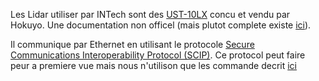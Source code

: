 Les Lidar utiliser par INTech sont des [UST-10LX](https://www.hokuyo-aut.jp/search/single.php?serial=167) concu et vendu par Hokuyo.<!-- Ce sont des lidar haut performance. --> Une documentation non officel (mais plutot complete existe [ici](https://sourceforge.net/p/urgnetwork/wiki/Home/)).

Il communique par Ethernet en utilisant le protocole [Secure Communications Interoperability Protocol (SCIP)](https://en.wikipedia.org/wiki/Secure_Communications_Interoperability_Protocol). Ce protocol peut faire peur a premiere vue mais nous n'utilison que les commande decrit [ici](https://sourceforge.net/p/urgnetwork/wiki/scip_en/) 